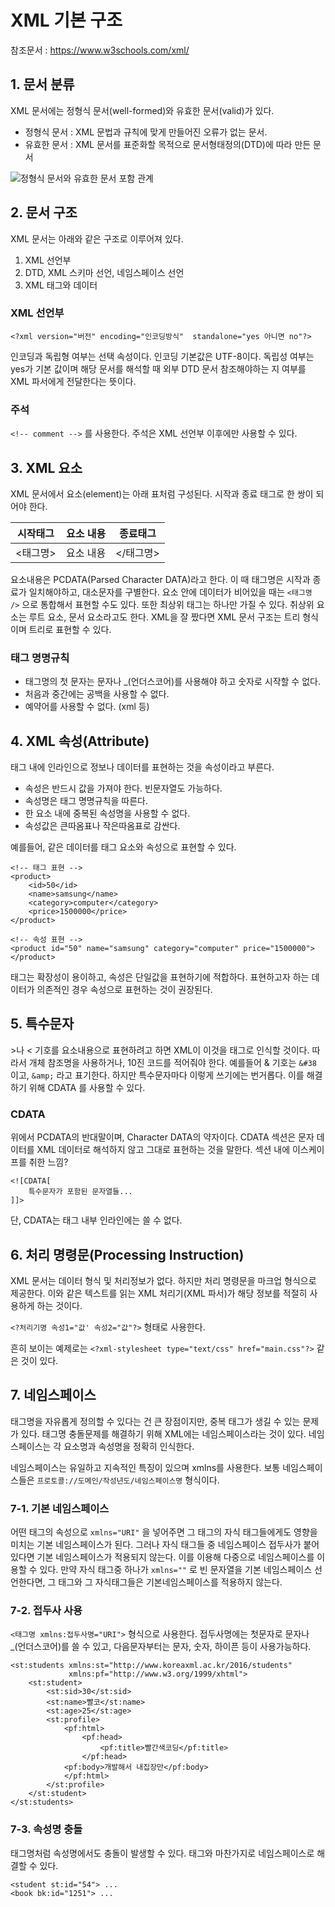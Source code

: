 # XML 기본 구조

참조문서 : https://www.w3schools.com/xml/

## 1. 문서 분류
XML 문서에는 정형식 문서(well-formed)와 유효한 문서(valid)가 있다.

* 정형식 문서 : XML 문법과 규칙에 맞게 만들어진 오류가 없는 문서.
* 유효한 문서 : XML 문서를 표준화할 목적으로 문서형태정의(DTD)에 따라 만든 문서

![정형식 문서와 유효한 문서 포함 관계](http://img1.daumcdn.net/thumb/R1920x0/?fname=http%3A%2F%2Fcfile29.uf.tistory.com%2Fimage%2F99A8553359DDA28D2FA59C)

## 2. 문서 구조
XML 문서는 아래와 같은 구조로 이루어져 있다.

1. XML 선언부
2. DTD, XML 스키마 선언, 네임스페이스 선언
3. XML 태그와 데이터

### XML 선언부
`<?xml version="버전" encoding="인코딩방식"  standalone="yes 아니면 no"?>`

인코딩과 독립형 여부는 선택 속성이다. 인코딩 기본값은 UTF-8이다. 독립성 여부는 yes가 기본 값이며 해당 문서를 해석할 때 외부 DTD 문서 참조해야하는 지 여부를 XML 파서에게 전달한다는 뜻이다. 

### 주석
`<!-- comment -->` 를 사용한다. 주석은 XML 선언부 이후에만 사용할 수 있다.

## 3. XML 요소
XML 문서에서 요소(element)는 아래 표처럼 구성된다. 시작과 종료 태그로 한 쌍이 되어야 한다.

| 시작태그 	| 요소 내용 	| 종료태그  	|
|----------	|-----------	|-----------	|
| <태그명> 	| 요소 내용 	| </태그명> 	|

요소내용은 PCDATA(Parsed Character DATA)라고 한다. 이 때 태그명은 시작과 종료가 일치해야하고, 대소문자를 구별한다. 요소 안에 데이터가 비어있을 때는 `<태그명 />` 으로 통합해서 표현할 수도 있다. 또한 최상위 태그는 하나만 가질 수 있다. 취상위 요소는 루트 요소, 문서 요소라고도 한다. XML을 잘 짰다면 XML 문서 구조는 트리 형식이며 트리로 표현할 수 있다.

### 태그 명명규칙
* 태그명의 첫 문자는 문자나 _(언더스코어)를 사용해야 하고 숫자로 시작할 수 없다.
* 처음과 중간에는 공백을 사용할 수 없다.
* 예약어를 사용할 수 없다. (xml 등)

## 4. XML 속성(Attribute)
태그 내에 인라인으로 정보나 데이터를 표현하는 것을 속성이라고 부른다.

* 속성은 반드시 값을 가져야 한다. 빈문자열도 가능하다.
* 속성명은 태그 명명규칙을 따른다.
* 한 요소 내에 중복된 속성명을 사용할 수 없다.
* 속성값은 큰따옴표나 작은따옴표로 감싼다.

예를들어, 같은 데이터를 태그 요소와 속성으로 표현할 수 있다.

	<!-- 태그 표현 -->
	<product>
		<id>50</id>
		<name>samsung</name>
		<category>computer</category>
		<price>1500000</price>
	</product>
	
	<!-- 속성 표현 -->
	<product id="50" name="samsung" category="computer" price="1500000">
	</product>

태그는 확장성이 용이하고, 속성은 단일값을 표현하기에 적합하다. 표현하고자 하는 데이터가 의존적인 경우 속성으로 표현하는 것이 권장된다.

## 5. 특수문자
\>나 < 기호를 요소내용으로 표현하려고 하면 XML이 이것을 태그로 인식할 것이다. 따라서 개체 참조명을 사용하거나, 10진 코드를 적어줘야 한다. 예를들어 & 기호는 `&#38` 이고, `&amp;` 라고 표기한다. 하지만 특수문자마다 이렇게 쓰기에는 번거롭다. 이를 해결하기 위해 CDATA 를 사용할 수 있다.

### CDATA
위에서 PCDATA의 반대말이며, Character DATA의 약자이다. CDATA 섹션은 문자 데이터를 XML 데이터로 해석하지 않고 그대로 표현하는 것을 말한다. 섹션 내에 이스케이프를 취한 느낌?

	<![CDATA[
		특수문자가 포함된 문자열들...
	]]>

단, CDATA는 태그 내부 인라인에는 쓸 수 없다.

## 6. 처리 명령문(Processing Instruction)
XML 문서는 데이터 형식 및 처리정보가 없다. 하지만 처리 명령문을 마크업 형식으로 제공한다. 이와 같은 텍스트를 읽는 XML 처리기(XML 파서)가 해당 정보를 적절히 사용하게 하는 것이다.

`<?처리기명 속성1="값' 속성2="값"?>` 형태로 사용한다.

흔히 보이는 예제로는 `<?xml-stylesheet type="text/css" href="main.css"?>` 같은 것이 있다.

## 7. 네임스페이스
태그명을 자유롭게 정의할 수 있다는 건 큰 장점이지만, 중복 태그가 생길 수 있는 문제가 있다. 태그명 충돌문제를 해결하기 위해 XML에는 네임스페이스라는 것이 있다. 네임스페이스는 각 요소명과 속성명을 정확히 인식한다.

네임스페이스는 유일하고 지속적인 특징이 있으며 xmlns를 사용한다. 보통 네임스페이스들은 `프로토콜://도메인/작성년도/네임스페이스명` 형식이다.

### 7-1. 기본 네임스페이스
어떤 태그의 속성으로 `xmlns="URI"` 을 넣어주면 그 태그의 자식 태그들에게도 영향을 미치는 기본 네임스페이스가 된다. 그러나 자식 태그들 중 네임스페이스 접두사가 붙어있다면 기본 네임스페이스가 적용되지 않는다. 이를 이용해 다중으로 네임스페이스를 이용할 수 있다. 만약 자식 태그중 하나가 `xmlns=""` 로 빈 문자열을 기본 네임스페이스 선언한다면, 그 태그와 그 자식태그들은 기본네임스페이스를 적용하지 않는다.

### 7-2. 접두사 사용
`<태그명 xmlns:접두사명="URI">` 형식으로 사용한다. 접두사명에는 첫문자로 문자나 _(언더스코어)를 쓸 수 있고, 다음문자부터는 문자, 숫자, 하이픈 등이 사용가능하다.

	<st:students xmlns:st="http://www.koreaxml.ac.kr/2016/students"
				 xmlns:pf="http://www.w3.org/1999/xhtml">
		<st:student>
			<st:sid>30</st:sid>
			<st:name>빨코</st:name>
			<st:age>25</st:age>
			<st:profile>
				<pf:html>
					<pf:head>
						<pf:title>빨간색코딩</pf:title>
					</pf:head>
				<pf:body>개발해서 내집장만</pf:body>
				</pf:html>
			</st:profile>
		</st:student>
	</st:students>

### 7-3. 속성명 충돌
태그명처럼 속성명에서도 충돌이 발생할 수 있다. 태그와 마찬가지로 네임스페이스로 해결할 수 있다.

	<student st:id="54"> ...
	<book bk:id="1251"> ...